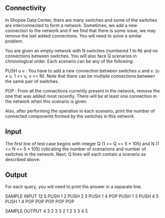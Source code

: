 ## Connectivity

In Shopee Data Center, there are many switches and some of the switches are interconnected to form a network. Sometimes, we add a new connection to the network and if we find that there is some issue, we may remove the last added connections. You will need to solve a similar problem.

You are given an empty network with N switches (numbered 1 to N) and no connections between switches. You will also face Q scenarios in chronological order. Each scenario can be any of the following:

PUSH u v : You have to add a new connection between switches u and v. (u ≠ v, 1 <= u, v <= N). Note that there can be multiple connections between the same pair of switches.

POP : From all the connections currently present in the network, remove the one that was added most recently. There will be at least one connection in the network when this scenario is given.

Also, after performing the operation in each scenario, print the number of connected components formed by the switches in this network.

## Input

The first line of test case begins with integer Q (1 <= Q <= 5 * 105) and N (1 <= N <= 5 * 105) indicating the number of scenarions and number of switches in the network. Next, Q lines will each contain a scenario as described above.

## Output

For each query, you will need to print the answer in a separate line.

SAMPLE INPUT
12 5
PUSH 1 2
PUSH 2 3
PUSH 1 4
POP
PUSH 1 3
PUSH 4 5
PUSH 1 4
POP
POP
POP
POP
POP

SAMPLE OUTPUT
4
3
2
3
3
2
1
2
3
3
4
5